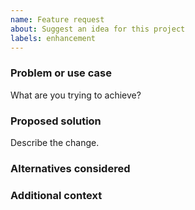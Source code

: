 ```yaml
---
name: Feature request
about: Suggest an idea for this project
labels: enhancement
---
```


### Problem or use case
What are you trying to achieve?

### Proposed solution
Describe the change.

### Alternatives considered

### Additional context


